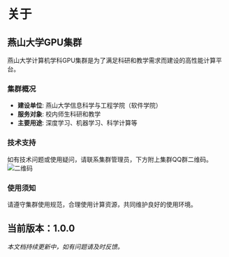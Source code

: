 # 关于

## 燕山大学GPU集群

燕山大学计算机学科GPU集群是为了满足科研和教学需求而建设的高性能计算平台。

### 集群概况

- **建设单位**: 燕山大学信息科学与工程学院（软件学院）
- **服务对象**: 校内师生科研和教学
- **主要用途**: 深度学习、机器学习、科学计算等

### 技术支持

如有技术问题或使用疑问，请联系集群管理员，下方附上集群QQ群二维码。
![二维码](/images/QRcode.jpg)

### 使用须知

请遵守集群使用规范，合理使用计算资源，共同维护良好的使用环境。

当前版本：1.0.0
---
*本文档持续更新中，如有问题请及时反馈。*